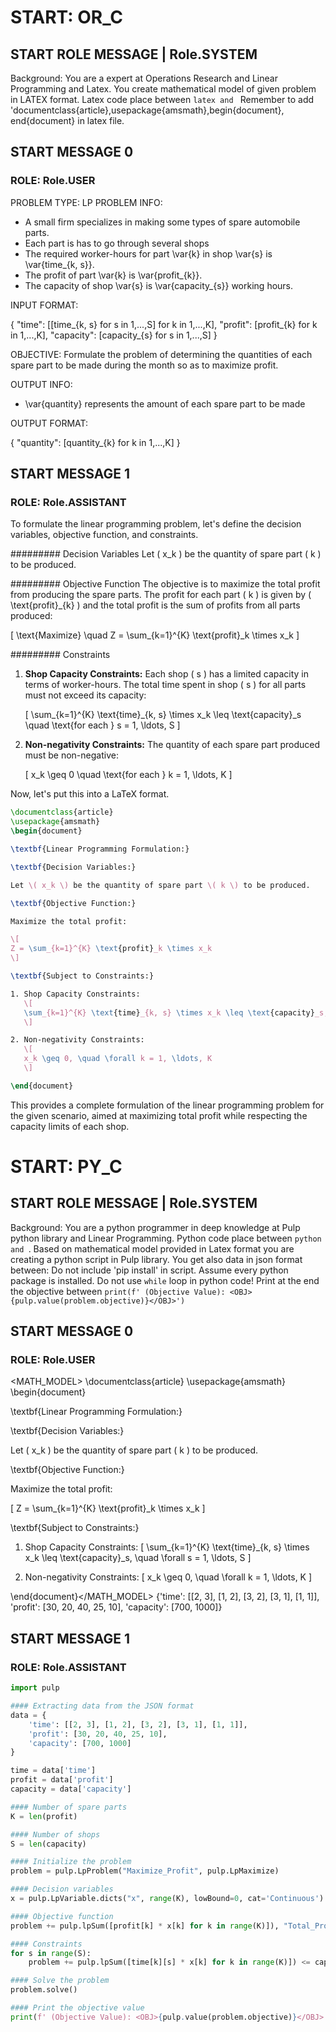 # START: OR_C 
## START ROLE MESSAGE | Role.SYSTEM 
Background: You are a expert at Operations Research and Linear Programming and Latex. You create mathematical model of given problem in LATEX format. Latex code place between ```latex and ``` Remember to add 'documentclass{article},usepackage{amsmath},begin{document}, end{document} in latex file. 
## START MESSAGE 0 
### ROLE: Role.USER
<DESCRIPTION>
PROBLEM TYPE: LP
PROBLEM INFO:

- A small firm specializes in making some types of spare automobile parts. 
- Each part is has to go through several shops 
- The required worker-hours for part \var{k} in shop \var{s} is \var{time_{k, s}}.
- The profit of part \var{k} is \var{profit_{k}}.
- The capacity of shop \var{s} is \var{capacity_{s}} working hours.

INPUT FORMAT:

{
	"time": [[time_{k, s} for s in 1,...,S] for k in 1,...,K],
	"profit": [profit_{k} for k in 1,...,K],
	"capacity": [capacity_{s} for s in 1,...,S]
}


OBJECTIVE: Formulate the problem of determining the quantities of each spare part to be made during the month so as to maximize profit.

OUTPUT INFO:

- \var{quantity} represents the amount of each spare part to be made

OUTPUT FORMAT:

{
	"quantity": [quantity_{k} for k in 1,...,K]
}
</DESCRIPTION>


## START MESSAGE 1 
### ROLE: Role.ASSISTANT
To formulate the linear programming problem, let's define the decision variables, objective function, and constraints.

######### Decision Variables
Let \( x_k \) be the quantity of spare part \( k \) to be produced.

######### Objective Function
The objective is to maximize the total profit from producing the spare parts. The profit for each part \( k \) is given by \( \text{profit}_{k} \) and the total profit is the sum of profits from all parts produced:

\[
\text{Maximize} \quad Z = \sum_{k=1}^{K} \text{profit}_k \times x_k
\]

######### Constraints
1. **Shop Capacity Constraints:**
   Each shop \( s \) has a limited capacity in terms of worker-hours. The total time spent in shop \( s \) for all parts must not exceed its capacity:

   \[
   \sum_{k=1}^{K} \text{time}_{k, s} \times x_k \leq \text{capacity}_s \quad \text{for each } s = 1, \ldots, S
   \]

2. **Non-negativity Constraints:**
   The quantity of each spare part produced must be non-negative:

   \[
   x_k \geq 0 \quad \text{for each } k = 1, \ldots, K
   \]

Now, let's put this into a LaTeX format.

```latex
\documentclass{article}
\usepackage{amsmath}
\begin{document}

\textbf{Linear Programming Formulation:}

\textbf{Decision Variables:}

Let \( x_k \) be the quantity of spare part \( k \) to be produced.

\textbf{Objective Function:}

Maximize the total profit:

\[
Z = \sum_{k=1}^{K} \text{profit}_k \times x_k
\]

\textbf{Subject to Constraints:}

1. Shop Capacity Constraints:
   \[
   \sum_{k=1}^{K} \text{time}_{k, s} \times x_k \leq \text{capacity}_s, \quad \forall s = 1, \ldots, S
   \]

2. Non-negativity Constraints:
   \[
   x_k \geq 0, \quad \forall k = 1, \ldots, K
   \]

\end{document}
```

This provides a complete formulation of the linear programming problem for the given scenario, aimed at maximizing total profit while respecting the capacity limits of each shop.

# START: PY_C 
## START ROLE MESSAGE | Role.SYSTEM 
Background: You are a python programmer in deep knowledge at Pulp python library and Linear Programming. Python code place between ```python and ```. Based on mathematical model provided in Latex format you are creating a python script in Pulp library. You get also data in json format between: <DATA></DATA> Do not include 'pip install' in script. Assume every python package is installed. Do not use `while` loop in python code! Print at the end the objective between <OBJ></OBJ> `print(f' (Objective Value): <OBJ>{pulp.value(problem.objective)}</OBJ>')` 
## START MESSAGE 0 
### ROLE: Role.USER
<MATH_MODEL>
\documentclass{article}
\usepackage{amsmath}
\begin{document}

\textbf{Linear Programming Formulation:}

\textbf{Decision Variables:}

Let \( x_k \) be the quantity of spare part \( k \) to be produced.

\textbf{Objective Function:}

Maximize the total profit:

\[
Z = \sum_{k=1}^{K} \text{profit}_k \times x_k
\]

\textbf{Subject to Constraints:}

1. Shop Capacity Constraints:
   \[
   \sum_{k=1}^{K} \text{time}_{k, s} \times x_k \leq \text{capacity}_s, \quad \forall s = 1, \ldots, S
   \]

2. Non-negativity Constraints:
   \[
   x_k \geq 0, \quad \forall k = 1, \ldots, K
   \]

\end{document}</MATH_MODEL>
<DATA>
{'time': [[2, 3], [1, 2], [3, 2], [3, 1], [1, 1]], 'profit': [30, 20, 40, 25, 10], 'capacity': [700, 1000]}</DATA>


## START MESSAGE 1 
### ROLE: Role.ASSISTANT
```python
import pulp

#### Extracting data from the JSON format
data = {
    'time': [[2, 3], [1, 2], [3, 2], [3, 1], [1, 1]],
    'profit': [30, 20, 40, 25, 10],
    'capacity': [700, 1000]
}

time = data['time']
profit = data['profit']
capacity = data['capacity']

#### Number of spare parts
K = len(profit)

#### Number of shops
S = len(capacity)

#### Initialize the problem
problem = pulp.LpProblem("Maximize_Profit", pulp.LpMaximize)

#### Decision variables
x = pulp.LpVariable.dicts("x", range(K), lowBound=0, cat='Continuous')

#### Objective function
problem += pulp.lpSum([profit[k] * x[k] for k in range(K)]), "Total_Profit"

#### Constraints
for s in range(S):
    problem += pulp.lpSum([time[k][s] * x[k] for k in range(K)]) <= capacity[s], f"Capacity_Constraint_Shop_{s}"

#### Solve the problem
problem.solve()

#### Print the objective value
print(f' (Objective Value): <OBJ>{pulp.value(problem.objective)}</OBJ>')
```

